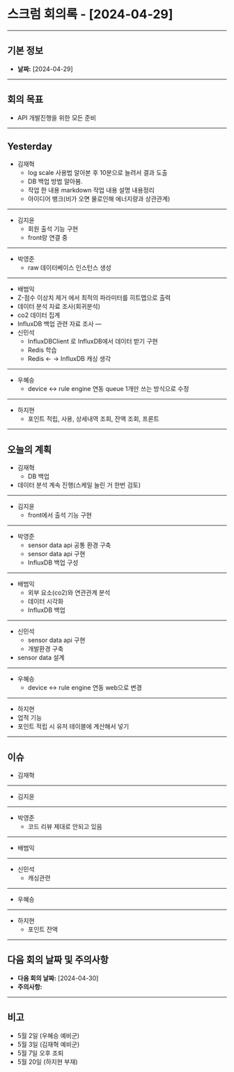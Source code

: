 # 스크럼 회의록 - [2024-04-29] 


---
## 기본 정보
- **날짜:** [2024-04-29]
---
## 회의 목표
- API 개발진행을 위한 모든 준비
---
## Yesterday
- 김재혁
  	- log scale 사용법 알아본 후 10분으로 늘려서 결과 도출 
	- DB 백업 방법 알아봄.
	- 작업 한 내용 markdown 작업 내용 설명 내용정리
	- 아이디어 뱅크(비가 오면 물로인해 에너지량과 상관관계)
---
- 김지윤
 	- 회원 출석 기능 구현
	- front랑 연결 중
---
- 박영준 
  	- raw 데이터베이스 인스턴스 생성
---
- 배범익 
- Z-점수 이상치 제거 에서 최적의 파라미터를 히트맵으로 출력
- 데이터 분석 자료 조사(회귀분석)
- co2 데이터 집계
- InfluxDB 백업 관련 자료 조사
— 
- 신민석
	- InfluxDBClient 로 InfluxDB에서 데이터 받기 구현
	- Redis 학습
	- Redis ← → InfluxDB 캐싱 생각
---
- 우혜승
  	- device <-> rule engine 연동 queue 1개만 쓰는 방식으로 수정
---
- 하지현 
   	- 포인트 적립, 사용, 상세내역 조회, 잔액 조회, 프론트
---


## 오늘의 계획
- 김재혁
 	- DB 백업
- 데이터 분석 계속 진행(스케일 늘린 거 한번 검토) 
---
- 김지윤 
	- front에서 출석 기능 구현
---
- 박영준
	- sensor data api 공통 환경 구축
	- sensor data api 구현
	- InfluxDB 백업 구성
---
- 배범익
	- 외부 요소(co2)와 연관관계 분석
	- 데이터 시각화
	- InfluxDB 백업
---
- 신민석
	- sensor data api 구현
	- 개발환경 구축
- sensor data 설계
---
- 우혜승 
	- device <-> rule engine 연동 web으로 변경
---
- 하지현
- 업적 기능
- 포인트 적립 시 유저 테이블에 계산해서 넣기
---

## 이슈
- 김재혁
---
- 김지윤
---
- 박영준
	- 코드 리뷰 제대로 안되고 있음
---
- 배범익
--- 
- 신민석
	- 캐싱관련
---
- 우혜승 
---
- 하지현
  - 포인트 잔액
---
## 다음 회의 날짜 및 주의사항

- **다음 회의 날짜:** [2024-04-30]
- **주의사항:**

---

## 비고
- 5월 2일 (우혜승 예비군)
- 5월 3일 (김재혁 예비군)
- 5월 7일 오후 조퇴
- 5월 20일 (하지현 부재)
